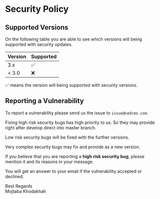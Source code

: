 # Security Policy

## Supported Versions

On the following table you are able to see which versions will being supported with security updates.

| Version | Supported          |
| ------- | ------------------ |
| 3.x     | :white_check_mark: |
| < 3.0   | :x:                |

:white_check_mark: means the version will being supported with security versions.

## Reporting a Vulnerability

To report a vulnerability please send us the issue to `issue@nodcms.com`.

Fixing high risk security bugs has high priority to us. 
So they may provide right after develop direct into master branch.

Low risk security bugs will be fixed with the further versions.

Very complex security bugs may fix and provide as a new version.

If you believe that you are reporting a **high risk security bug**, please mention it and its reasons in your message.

You will get an answer to your email if the vulnerability accepted or declined.

Best Regards\
Mojtaba Khodakhah